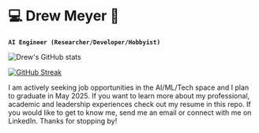 # 💻 Drew Meyer 🤖
**`AI Engineer (Researcher/Developer/Hobbyist)`**

![Drew's GitHub stats](https://github-readme-stats.vercel.app/api?username=drewku42&hide=contribs,prs)

[![GitHub Streak](https://streak-stats.demolab.com/?user=drewku42)](https://git.io/streak-stats)

I am actively seeking job opportunities in the AI/ML/Tech space and I plan to graduate in May 2025. If you want to learn more about my professional, academic and leadership experiences check out my resume in this repo. If you would like to get to know me, send me an email or connect with me on LinkedIn. Thanks for stopping by!
